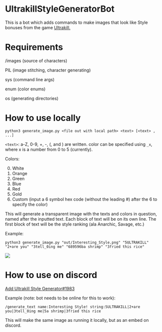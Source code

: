 # UltrakillStyleGeneratorBot

This is a bot which adds commands to make images that look like Style bonuses from the game [Ultrakill.](https://store.steampowered.com/app/1229490/ULTRAKILL/)

# Requirements
/images (source of characters)

PIL (image stitching, character generating)

sys (command line args)

enum (color enums)

os (generating directories)

# How to use locally
```python3 generate_image.py <file out with local path> <text> [<text> , ...]```

`<text>`: a-Z, 0-9, +, -, (, and ) are written. color can be specified using `_x`, where x is a number from 0 to 5 (currently).

Colors:

0. White
1. Orange
2. Green
3. Blue
4. Red
5. Gold
6. Custom (input a 6 symbol hex code (without the leading #) after the 6 to specify the color)


This will generate a transparent image with the texts and colors in question, named after the inputted text. Each block of text will be on its own line. The first block of text will be the style ranking (ala Anarchic, Savage, etc.)

Example:

```python3 generate_image.py "out/Interesting_Style.png" "5ULTRAKILL" "2+are you" "3tell_0ing me" "689596ba shrimp" "3fried this rice"```

![](https://github.com/SHyguymoll/UltrakillStyleGeneratorBot/blob/main/Interesting_Style.png?raw=true)

# How to use on discord
[Add Ultrakill Style Generator#1983](https://discord.com/api/oauth2/authorize?client_id=939773647638392883&permissions=277025442816&scope=bot)

Example (note: bot needs to be online for this to work):

```/generate_text name:Interesting Style! string:5ULTRAKILL|2+are you|3tell_0ing me|5a shrimp|3fried this rice```

This will make the same image as running it locally, but as an embed on discord.
